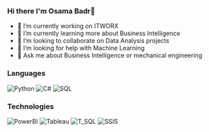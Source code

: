 ### Hi there I'm Osama Badr👋

- 🔭 I’m currently working on ITWORX
- 🌱 I’m currently learning more about Business Intelligence
- 👯 I’m looking to collaborate on Data Analysis projects
- 🤔 I’m looking for help with Machine Learning
- 💬 Ask me about Business Intelligence or mechanical engineering


### Languages

![Python](https://img.shields.io/badge/-Python-000?&logo=Python)
![C#](https://img.shields.io/badge/-C#-000?&logo=c%2b%2b&logoColor=00599C)
![SQL](https://img.shields.io/badge/-SQL-000?&logo=MySQL)

### Technologies

![PowerBI](https://img.shields.io/badge/-PowerBI-000?&logo=PowerBI)
![Tableau](https://img.shields.io/badge/-Tableau-000?&logo=Tableau)
![T_SQL](https://img.shields.io/badge/-T_SQL-000?&logo=T_SQL)
![SSIS](https://img.shields.io/badge/-SSIS-000?&logo=SSIS)
